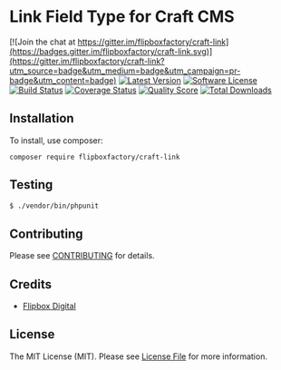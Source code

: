 # Link Field Type for Craft CMS
[![Join the chat at https://gitter.im/flipboxfactory/craft-link](https://badges.gitter.im/flipboxfactory/craft-link.svg)](https://gitter.im/flipboxfactory/craft-link?utm_source=badge&utm_medium=badge&utm_campaign=pr-badge&utm_content=badge)
[![Latest Version](https://img.shields.io/github/release/flipboxfactory/craft-link.svg?style=flat-square)](https://github.com/flipboxfactory/craft-link/releases)
[![Software License](https://img.shields.io/badge/license-MIT-brightgreen.svg?style=flat-square)](LICENSE.md)
[![Build Status](https://img.shields.io/travis/flipboxfactory/craft-link/master.svg?style=flat-square)](https://travis-ci.org/flipboxfactory/craft-link)
[![Coverage Status](https://img.shields.io/scrutinizer/coverage/g/flipboxfactory/craft-link.svg?style=flat-square)](https://scrutinizer-ci.com/g/flipboxfactory/craft-link/code-structure)
[![Quality Score](https://img.shields.io/scrutinizer/g/flipboxfactory/craft-link.svg?style=flat-square)](https://scrutinizer-ci.com/g/flipboxfactory/craft-link)
[![Total Downloads](https://img.shields.io/packagist/dt/flipboxfactory/craft-link.svg?style=flat-square)](https://packagist.org/packages/flipboxfactory/craft-link)

## Installation

To install, use composer:

```
composer require flipboxfactory/craft-link
```

## Testing

``` bash
$ ./vendor/bin/phpunit
```

## Contributing

Please see [CONTRIBUTING](https://github.com/flipboxfactory/craft-link/blob/master/CONTRIBUTING.md) for details.


## Credits

- [Flipbox Digital](https://github.com/flipbox)

## License

The MIT License (MIT). Please see [License File](https://github.com/flipboxfactory/craft-link/blob/master/LICENSE) for more information.
